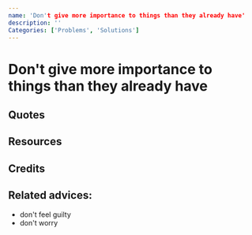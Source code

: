 ```yaml
---
name: 'Don't give more importance to things than they already have'
description: ''
Categories: ['Problems', 'Solutions']
---
```

# Don't give more importance to things than they already have

## Quotes

## Resources

## Credits

## Related advices:

- don't feel guilty
- don't worry
